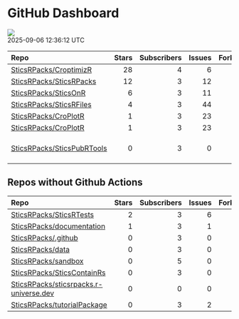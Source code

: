 GitHub Dashboard
================

![](https://github.com/SticsRPacks/status/workflows/Render%20Status/badge.svg)  
2025-09-06 12:36:12 UTC

| Repo                                                                        | Stars | Subscribers | Issues | Forks | Status                                                                                                                                                                                                                                                                                                        | Commit                                                                                                                                                                                                                                                          |
|:----------------------------------------------------------------------------|------:|------------:|-------:|------:|:--------------------------------------------------------------------------------------------------------------------------------------------------------------------------------------------------------------------------------------------------------------------------------------------------------------|:----------------------------------------------------------------------------------------------------------------------------------------------------------------------------------------------------------------------------------------------------------------|
| [SticsRPacks/CroptimizR](https://github.com/SticsRPacks/CroptimizR)         |    28 |           4 |      6 |     6 | [![](https://github.com/SticsRPacks/CroptimizR/workflows/Update%20CITATION.cff/badge.svg)](https://github.com/SticsRPacks/CroptimizR/actions/runs/15462313186)                                                                                                                                                | <a href="https://github.com/SticsRPacks/CroptimizR/commit/e9d3b7f8e2d0af6462853ee81dba84491bcba9f0" title="Merge pull request #43 from SticsRPacks/integration-agmip-IV-protocol">e9d3b7</a>                                                                    |
| [SticsRPacks/SticsRPacks](https://github.com/SticsRPacks/SticsRPacks)       |    12 |           3 |     12 |     3 | [![](https://github.com/SticsRPacks/SticsRPacks/workflows/.github/workflows/dependabot.yml/badge.svg)](https://github.com/SticsRPacks/SticsRPacks/actions/runs/12280022686)                                                                                                                                   | <a href="https://github.com/SticsRPacks/SticsRPacks/commit/02682c83bc6ed7f9b6f980ed166010998dfbb3f7" title="Create dependabot.yml">02682c</a>                                                                                                                   |
| [SticsRPacks/SticsOnR](https://github.com/SticsRPacks/SticsOnR)             |     6 |           3 |     11 |     5 | [![](https://github.com/SticsRPacks/SticsOnR/workflows/Update%20CITATION.cff/badge.svg)](https://github.com/SticsRPacks/SticsOnR/actions/runs/13966232021)                                                                                                                                                    | <a href="https://github.com/SticsRPacks/SticsOnR/commit/126df8c26a3194a81deb57822cc481c07b660763" title="changes from the last release (#50)">126df8</a>                                                                                                        |
| [SticsRPacks/SticsRFiles](https://github.com/SticsRPacks/SticsRFiles)       |     4 |           3 |     44 |     3 | [![](https://github.com/SticsRPacks/SticsRFiles/workflows/Update%20CITATION.cff/badge.svg)](https://github.com/SticsRPacks/SticsRFiles/actions/runs/17460122600)                                                                                                                                              | <a href="https://github.com/SticsRPacks/SticsRFiles/commit/07b0977172991c4d94cda7e4a3c65341c57906fc" title="(feat) new functions for extracting a workspace from a source workspace with usm selection and rewriting xml files (for soils and usms)">07b097</a> |
| [SticsRPacks/CroPlotR](https://github.com/SticsRPacks/CroPlotR)             |     1 |           3 |     23 |     2 | [![](https://github.com/SticsRPacks/CroPlotR/workflows/test-coverage/badge.svg)](https://github.com/SticsRPacks/CroPlotR/actions/runs/17428148704) [![](https://github.com/SticsRPacks/CroPlotR/workflows/Snapshot%20Comparison/badge.svg)](https://github.com/SticsRPacks/CroPlotR/actions/runs/17428148700) | <a href="https://github.com/SticsRPacks/CroPlotR/commit/179c4d7d7fb6d993f4500cac7a3e478017c3e61f" title="Merge pull request #78 from cyrillemidingoyi/code-refactoring">179c4d</a>                                                                              |
| [SticsRPacks/CroPlotR](https://github.com/SticsRPacks/CroPlotR)             |     1 |           3 |     23 |     2 | [![](https://github.com/SticsRPacks/CroPlotR/workflows/Update%20CITATION.cff/badge.svg)](https://github.com/SticsRPacks/CroPlotR/actions/runs/17401502098)                                                                                                                                                    | <a href="https://github.com/SticsRPacks/CroPlotR/commit/917e28731d1498c5a4cf3989b9cc770baec9faf9" title="Merge pull request #77 from SticsRPacks/fix-use-of-get_usm_list">917e28</a>                                                                            |
| [SticsRPacks/SticsPubRTools](https://github.com/SticsRPacks/SticsPubRTools) |     0 |           3 |      0 |     0 | [![](https://github.com/SticsRPacks/SticsPubRTools/workflows/R/badge.svg)](https://github.com/SticsRPacks/SticsPubRTools/actions/runs/15047601512)                                                                                                                                                            | \<a href=“<https://github.com/SticsRPacks/SticsPubRTools/commit/6338d1d121b872aa8b79caa20ae9f18ee353552f>” title=“fix:”kind” column name with “file”“\>6338d1</a>                                                                                               |

## Repos without Github Actions

| Repo                                                                                                | Stars | Subscribers | Issues | Forks |
|:----------------------------------------------------------------------------------------------------|------:|------------:|-------:|------:|
| [SticsRPacks/SticsRTests](https://github.com/SticsRPacks/SticsRTests)                               |     2 |           3 |      6 |     1 |
| [SticsRPacks/documentation](https://github.com/SticsRPacks/documentation)                           |     1 |           3 |      1 |     0 |
| [SticsRPacks/.github](https://github.com/SticsRPacks/.github)                                       |     0 |           3 |      0 |     0 |
| [SticsRPacks/data](https://github.com/SticsRPacks/data)                                             |     0 |           3 |      0 |     0 |
| [SticsRPacks/sandbox](https://github.com/SticsRPacks/sandbox)                                       |     0 |           5 |      0 |     0 |
| [SticsRPacks/SticsContainRs](https://github.com/SticsRPacks/SticsContainRs)                         |     0 |           3 |      0 |     0 |
| [SticsRPacks/sticsrpacks.r-universe.dev](https://github.com/SticsRPacks/sticsrpacks.r-universe.dev) |     0 |           0 |      0 |     0 |
| [SticsRPacks/tutorialPackage](https://github.com/SticsRPacks/tutorialPackage)                       |     0 |           3 |      2 |     0 |
